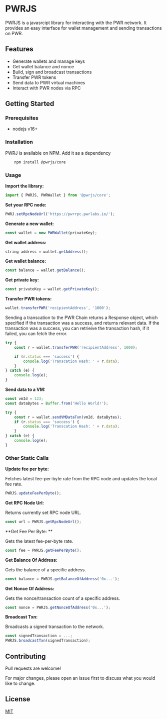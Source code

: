 # PWRJS

PWRJS is a javasrcipt library for interacting with the PWR network. It provides an easy interface for wallet management and sending transactions on PWR.

## Features

-   Generate wallets and manage keys
-   Get wallet balance and nonce
-   Build, sign and broadcast transactions
-   Transfer PWR tokens
-   Send data to PWR virtual machines
-   Interact with PWR nodes via RPC

## Getting Started

### Prerequisites

-   nodejs v16+

### Installation

PWRJ is available on NPM. Add it as a dependency

```bash
    npm install @pwrjs/core
```

### Usage

**Import the library:**

```ts
import { PWRJS, PWRWallet } from '@pwrjs/core';
```

**Set your RPC node:**

```ts
PWRJ.setRpcNodeUrl('https://pwrrpc.pwrlabs.io/');
```

**Generate a new wallet:**

```ts
const wallet = new PWRWallet(privateKey);
```

**Get wallet address:**

```ts
string address = wallet.getAddress();
```

**Get wallet balance:**

```ts
const balance = wallet.getBalance();
```

**Get private key:**

```ts
const privateKey = wallet.getPrivateKey();
```

**Transfer PWR tokens:**

```ts
wallet.transferPWR('recipientAddress', '1000');
```

Sending a transcation to the PWR Chain returns a Response object, which specified if the transaction was a success, and returns relevant data.
If the transaction was a success, you can retrieive the transaction hash, if it failed, you can fetch the error.

```ts
try {
    const r = wallet.transferPWR('recipientAddress', 1000);

    if (r.status === 'success') {
        console.log('Transcation Hash: ' + r.data);
    }
} catch (e) {
    console.log(e);
}
```

**Send data to a VM:**

```ts
const vmId = 123;
const dataBytes = Buffer.from('Hello World!');

try {
    const r = wallet.sendVMDataTxn(vmId, dataBytes);
    if (r.status === 'success') {
        console.log('Transcation Hash: ' + r.data);
    }
} catch (e) {
    console.log(e);
}
```

### Other Static Calls

**Update fee per byte:**

Fetches latest fee-per-byte rate from the RPC node and updates the local fee rate.

```ts
PWRJS.updateFeePerByte();
```

**Get RPC Node Url:**

Returns currently set RPC node URL.

```ts
const url = PWRJS.getRpcNodeUrl();
```

**Get Fee Per Byte: **

Gets the latest fee-per-byte rate.

```ts
const fee = PWRJS.getFeePerByte();
```

**Get Balance Of Address:**

Gets the balance of a specific address.

```ts
const balance = PWRJS.getBalanceOfAddress('0x...');
```

**Get Nonce Of Address:**

Gets the nonce/transaction count of a specific address.

```ts
const nonce = PWRJS.getNonceOfAddress('0x...');
```

**Broadcast Txn:**

Broadcasts a signed transaction to the network.

```ts
const signedTransaction = ...;
PWRJS.broadcastTxn(signedTransaction);
```

## Contributing

Pull requests are welcome!

For major changes, please open an issue first to discuss what you would like to change.

## License

[MIT](https://choosealicense.com/licenses/mit/)
